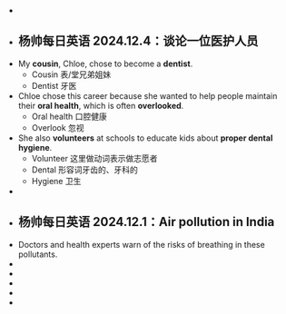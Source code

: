 -
- ## 杨帅每日英语 2024.12.4：谈论一位医护人员
- My **cousin**, Chloe, chose to become a **dentist**.
	- Cousin 表/堂兄弟姐妹
	- Dentist 牙医
- Chloe chose this career because she wanted to help people maintain their **oral health**, which is often **overlooked**.
	- Oral health 口腔健康
	- Overlook 忽视
- She also **volunteers** at schools to educate kids about **proper dental hygiene**.
	- Volunteer 这里做动词表示做志愿者
	- Dental 形容词牙齿的、牙科的
	- Hygiene 卫生
-
- ## 杨帅每日英语 2024.12.1：Air pollution in India
- Doctors and health experts warn of the risks of breathing in these pollutants.
-
-
-
-
-